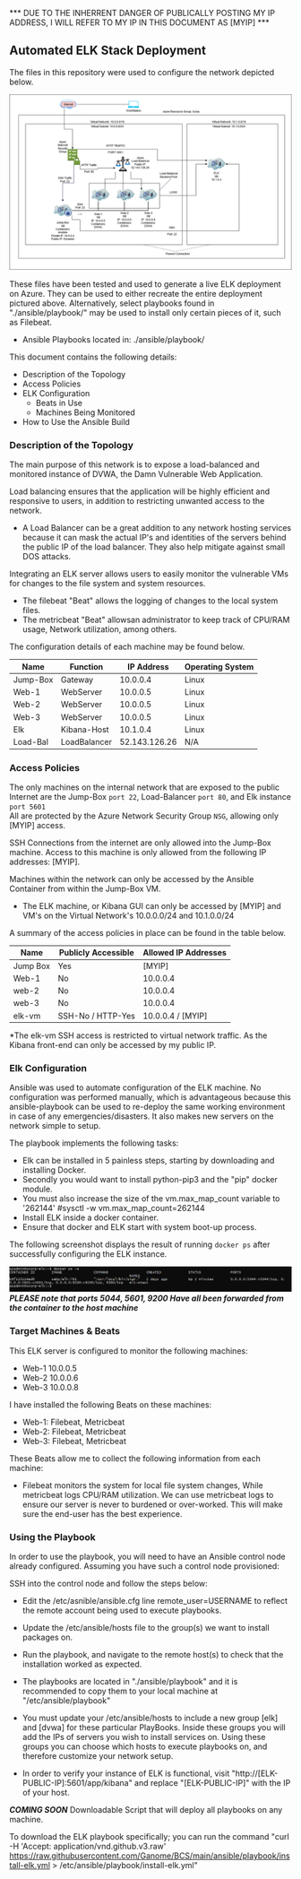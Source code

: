 *** DUE TO THE INHERRENT DANGER OF PUBLICALLY POSTING MY IP ADDRESS, I WILL REFER TO MY IP IN THIS DOCUMENT AS [MYIP] ***


## Automated ELK Stack Deployment

The files in this repository were used to configure the network depicted below.

![Azure Elk Deployment](Images/Azure-elk-Deployment.png)

These files have been tested and used to generate a live ELK deployment on Azure. They can be used to either recreate the entire deployment pictured above. Alternatively, select playbooks found in "./ansible/playbook/" may be used to install only certain pieces of it, such as Filebeat.

  - Ansible Playbooks located in: ./ansible/playbook/

This document contains the following details:
- Description of the Topology
- Access Policies
- ELK Configuration
  - Beats in Use
  - Machines Being Monitored
- How to Use the Ansible Build


### Description of the Topology

The main purpose of this network is to expose a load-balanced and monitored instance of DVWA, the Damn Vulnerable Web Application.

Load balancing ensures that the application will be highly efficient and responsive to users, in addition to restricting unwanted access to the network.
- A Load Balancer can be a great addition to any network hosting services because it can mask the actual IP's and identities of the servers behind the public IP of the load balancer.  They also help mitigate against small DOS attacks.

Integrating an ELK server allows users to easily monitor the vulnerable VMs for changes to the file system and system resources.
- The filebeat "Beat" allows the logging of changes to the local system files.
- The metricbeat "Beat" allowsan administrator to keep track of CPU/RAM usage, Network utilization, among others. 

The configuration details of each machine may be found below.

| Name     | Function   | IP Address    | Operating System |
|----------|------------|---------------|------------------|
| Jump-Box |Gateway     | 10.0.0.4      | Linux            |
| Web-1    |WebServer   | 10.0.0.5      | Linux            |
| Web-2    |WebServer   | 10.0.0.5      | Linux            |
| Web-3    |WebServer   | 10.0.0.5      | Linux            |
| Elk      |Kibana-Host | 10.1.0.4      | Linux            |
| Load-Bal |LoadBalancer| 52.143.126.26 | N/A              |

### Access Policies

The only machines on the internal network that are exposed to the public Internet are the Jump-Box `port 22`, Load-Balancer `port 80`, and Elk instance `port 5601`  
All are protected by the Azure Network Security Group `NSG`, allowing only [MYIP] access.

SSH Connections from the internet are only allowed into the Jump-Box machine. Access to this machine is only allowed from the following IP addresses: [MYIP].

Machines within the network can only be accessed by the  Ansible Container from within the Jump-Box VM.
- The ELK machine, or Kibana GUI can only be accessed by [MYIP] and VM's on the Virtual Network's 10.0.0.0/24 and 10.1.0.0/24

A summary of the access policies in place can be found in the table below.

| Name     | Publicly Accessible | Allowed IP Addresses |
|----------|---------------------|----------------------|
| Jump Box |       Yes           | [MYIP]               |
| Web-1    |       No            | 10.0.0.4             |
| web-2    |       No            | 10.0.0.4             |
| web-3    |       No            | 10.0.0.4             |
| elk-vm   | SSH-No /  HTTP-Yes  | 10.0.0.4 / [MYIP]    |

*The elk-vm SSH access is restricted to virtual network traffic.  As the Kibana front-end can only be accessed by my public IP.

### Elk Configuration

Ansible was used to automate configuration of the ELK machine. No configuration was performed manually, which is advantageous because this ansible-playbook can be used to re-deploy the same working environment in case of any emergencies/disasters.  It also makes new servers on the network simple to setup.

The playbook implements the following tasks:
- Elk can be installed in 5 painless steps, starting by downloading and installing Docker.
- Secondly you would want to install python-pip3 and the "pip" docker module.
- You must also increase the size of the vm.max_map_count variable to '262144' #sysctl -w vm.max_map_count=262144
- Install ELK inside a docker container.
- Ensure that docker and ELK start with system boot-up process.


The following screenshot displays the result of running `docker ps` after successfully configuring the ELK instance.

![Successful Elk Deployment](Images/docker-ps.png)
***PLEASE note that ports 5044, 5601, 9200 Have all been forwarded from the container to the host machine***

### Target Machines & Beats
This ELK server is configured to monitor the following machines:
- Web-1 10.0.0.5
- Web-2 10.0.0.6
- Web-3 10.0.0.8

I have installed the following Beats on these machines:
  - Web-1: Filebeat, Metricbeat
  - Web-2: Filebeat, Metricbeat
  - Web-3: Filebeat, Metricbeat

These Beats allow me to collect the following information from each machine:
- Filebeat monitors the system for local file system changes, While metricbeat logs CPU/RAM utilization. We can use metricbeat logs to ensure our server is never to burdened or over-worked.  This will make sure the end-user has the best experience.

### Using the Playbook
In order to use the playbook, you will need to have an Ansible control node already configured. Assuming you have such a control node provisioned: 

SSH into the control node and follow the steps below:
- Edit the /etc/asnible/ansible.cfg line remote_user=USERNAME to reflect the remote account being used to execute playbooks.
- Update the /etc/ansible/hosts file to the group(s) we want to install packages on.
- Run the playbook, and navigate to the remote host(s) to check that the installation worked as expected.


- The playbooks are located in "./ansible/playbook" and it is recommended to copy them to your local machine at "/etc/ansible/playbook"
- You must update your /etc/ansible/hosts to include a new group [elk] and [dvwa] for these particular PlayBooks.  Inside these groups you will add the IPs of servers you wish to install services on.  Using these groups you can choose which hosts to execute playbooks on, and therefore customize your network setup.
- In order to verify your instance of ELK is functional, visit  "http://[ELK-PUBLIC-IP]:5601/app/kibana" and replace "[ELK-PUBLIC-IP]" with the IP of your host.

 ***COMING SOON*** Downloadable Script that will deploy all playbooks on any machine.

 To download the ELK playbook specifically; you can run the command "curl -H 'Accept: application/vnd.github.v3.raw' https://raw.githubusercontent.com/Ganome/BCS/main/ansible/playbook/install-elk.yml > /etc/ansible/playbook/install-elk.yml" 
